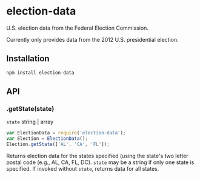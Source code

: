 # election-data

U.S. election data from the Federal Election Commission.

Currently only provides data from the 2012 U.S. presidential election.

## Installation
```js
npm install election-data
````

## API
### .getState(state)
`state` string | array
```js
var ElectionData = require('election-data');
var Election = ElectionData();
Election.getState(['AL', 'CA', 'FL']);
```
Returns election data for the states specified (using the state's two letter postal code (e.g., AL, CA, FL, DC). ```state``` may be a string if only one state is specified. If invoked without ```state```, returns data for all states.
